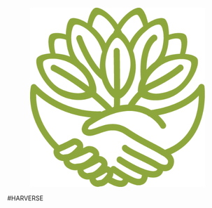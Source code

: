 <p align="center"><a href="https://letharverse.com" target="_blank"><img src="public/assets/aset2.png" width="400" alt="Laravel Logo"></a></p>

#HARVERSE
